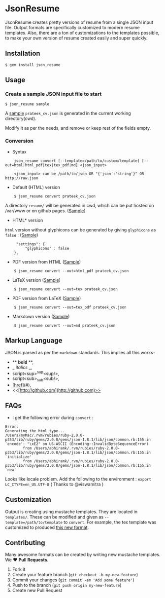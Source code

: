 # JsonResume

JsonResume creates pretty versions of resume from a single JSON input file. Output formats are specifically customized to modern resume templates. Also, there are a ton of customizations to the templates possible, to make your own version of resume created easily and super quickly.

## Installation

    $ gem install json_resume

## Usage

### Create a sample JSON input file to start

    $ json_resume sample
    
A [sample](https://github.com/prat0318/json_resume/blob/master/examples/prateek_cv.json) `prateek_cv.json` is generated in the current working directory(cwd).
    
Modify it as per the needs, and remove or keep rest of the fields empty.
    
### Conversion

* Syntax

```
    json_resume convert [--template=/path/to/custom/template] [--out=html|html_pdf|tex|tex_pdf|md] <json_input>

    <json_input> can be /path/to/json OR "{'json':'string'}" OR http://raw.json
```

* Default (HTML) version

```
    $ json_resume convert prateek_cv.json
```

A directory `resume/` will be generated in cwd, which can be put hosted on /var/www or on github pages. ([Sample](http://prat0318.github.io/index1.html))


* HTML\* version

`html` version without glyphicons can be generated by giving `glyphicons` as `false` : ([Sample](http://prat0318.github.io/index2.html))

```
     "settings": {
         "glyphicons" : false
    },
```

* PDF version from HTML ([Sample](http://prat0318.github.io/public/resume.pdf))

```
    $ json_resume convert --out=html_pdf prateek_cv.json
```

* LaTeX version ([Sample](https://www.writelatex.com/read/zkkbznbkfkgq))

```
    $ json_resume convert --out=tex prateek_cv.json
```

* PDF version from LaTeX ([Sample](https://www.writelatex.com/read/zkkbznbkfkgq))

```
    $ json_resume convert --out=tex_pdf prateek_cv.json
```

* Markdown version ([Sample](https://gist.github.com/prat0318/9c6e36fdcfd6a854f1f9))

```
    $ json_resume convert --out=md prateek_cv.json
```

## Markup Language

JSON is parsed as per the `markdown` standards. This implies all this works-
- \*\* **bold** \*\*, 
- \_ _italics_ \_, 
- script&lt;sup&gt;<sup>sup</sup>&lt;sup/&gt;,
- script&lt;sub&gt;<sub>sub</sub>&lt;sub/&gt;, 
- \[[href](#)\]\(#\), 
- <<[http://github.com](http://github.com)>>

## FAQs

* I get the following error during `convert` :

```
Error:
Generating the html type...
/Users/myMac/.rvm/rubies/ruby-2.0.0-p353/lib/ruby/gems/2.0.0/gems/json-1.8.1/lib/json/common.rb:155:in `encode': "\xE2" on US-ASCII (Encoding::InvalidByteSequenceError)
        from /Users/abhiramk/.rvm/rubies/ruby-2.0.0-p353/lib/ruby/gems/2.0.0/gems/json-1.8.1/lib/json/common.rb:155:in `initialize'
        from /Users/abhiramk/.rvm/rubies/ruby-2.0.0-p353/lib/ruby/gems/2.0.0/gems/json-1.8.1/lib/json/common.rb:155:in `new'
```

Looks like locale problem. Add the following to the environment : `export LC_CTYPE=en_US.UTF-8` ( Thanks to @viswamitra )

## Customization

Output is creating using mustache templates. They are located in `templates/`. These can be modified and given as `--template=/path/to/template` to `convert`. For example, the tex template was customized to produced [this new format](https://www.writelatex.com/read/tktqrbmhnyqp).

## Contributing

Many awesome formats can be created by writing new mustache templates. We :heart: **Pull Requests**.

1. Fork it
2. Create your feature branch (`git checkout -b my-new-feature`)
3. Commit your changes (`git commit -am 'Add some feature'`)
4. Push to the branch (`git push origin my-new-feature`)
5. Create new Pull Request
